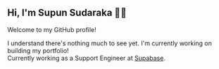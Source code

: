## Hi, I'm Supun Sudaraka 👨‍💻

Welcome to my GitHub profile!  

I understand there's nothing much to see yet. I'm currently working on building my portfolio!  
Currently working as a Support Engineer at [Supabase](https://supabase.com).

<!--
**ssudaraka/ssudaraka** is a ✨ _special_ ✨ repository because its `README.md` (this file) appears on your GitHub profile.

Here are some ideas to get you started:

- 🔭 I’m currently working on ...
- 🌱 I’m currently learning ...
- 👯 I’m looking to collaborate on ...
- 🤔 I’m looking for help with ...
- 💬 Ask me about ...
- 📫 How to reach me: ...
- 😄 Pronouns: ...
- ⚡ Fun fact: ...
-->
